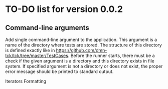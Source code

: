 # TO-DO list for version 0.0.2

## Command-line arguments
 
Add single command-line argument to the application.
This argument is a name of the directory where tests are stored.
The structure of this directory is defined exactly like in 
https://github.com/dmn-tck/tck/tree/master/TestCases.
Before the runner starts, there must be a check if the given
argument is a directory and this directory exists in file system.
If specified argument is not a directory or does not exist,
the proper error message should be printed to standard output. 


Iterators
Formatting